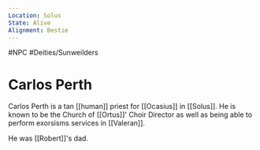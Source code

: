 ```yaml
---
Location: Solus
State: Alive
Alignment: Bestie
---
```

#NPC
#Deities/Sunweilders
# Carlos Perth
Carlos Perth is a tan [[human]] priest for [[Ocasius]] in [[Solus]]. He is known to be the Church of [[Ortus]]' Choir Director as well as being able to perform exorsisms services in [[Valeran]]. 

He was [[Robert]]'s dad.